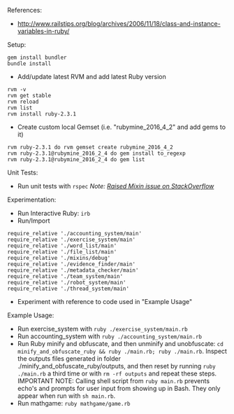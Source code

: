 References:
- http://www.railstips.org/blog/archives/2006/11/18/class-and-instance-variables-in-ruby/

Setup:
```
gem install bundler
bundle install
```

- Add/update latest RVM and add latest Ruby version
```
rvm -v
rvm get stable
rvm reload
rvm list
rvm install ruby-2.3.1
```

- Create custom local Gemset (i.e. "rubymine_2016_4_2" and add gems to it)
```
rvm ruby-2.3.1 do rvm gemset create rubymine_2016_4_2
rvm ruby-2.3.1@rubymine_2016_2_4 do gem install to_regexp
rvm ruby-2.3.1@rubymine_2016_2_4 do gem list
```

Unit Tests:
- Run unit tests with `rspec`
*Note: [Raised Mixin issue on StackOverflow](https://stackoverflow.com/questions/40052573/unable-to-call-ruby-mixin-instance-method-from-rspec)*

Experimentation:
- Run Interactive Ruby: `irb`
- Run/Import
```
require_relative './accounting_system/main'
require_relative './exercise_system/main'
require_relative './word_list/main'
require_relative './file_list/main'
require_relative './mixins/debug'
require_relative './evidence_finder/main'
require_relative './metadata_checker/main'
require_relative './team_system/main'
require_relative './robot_system/main'
require_relative './thread_system/main'
```
- Experiment with reference to code used in "Example Usage"

Example Usage:
- Run exercise_system with `ruby ./exercise_system/main.rb`
- Run accounting_system with `ruby ./accounting_system/main.rb`
- Run Ruby minify and obfuscate, and then unminify and unobfuscate: `cd minify_and_obfuscate_ruby && ruby ./main.rb; ruby ./main.rb`. Inspect the outputs files generated in folder ./minify_and_obfuscate_ruby/outputs, and then reset by running `ruby ./main.rb` a third time or with `rm -rf outputs` and repeat these steps. IMPORTANT NOTE: Calling shell script from `ruby main.rb` prevents echo's and prompts for user input from showing up in Bash. They only appear when run with `sh main.rb`.
- Run mathgame: `ruby mathgame/game.rb`
